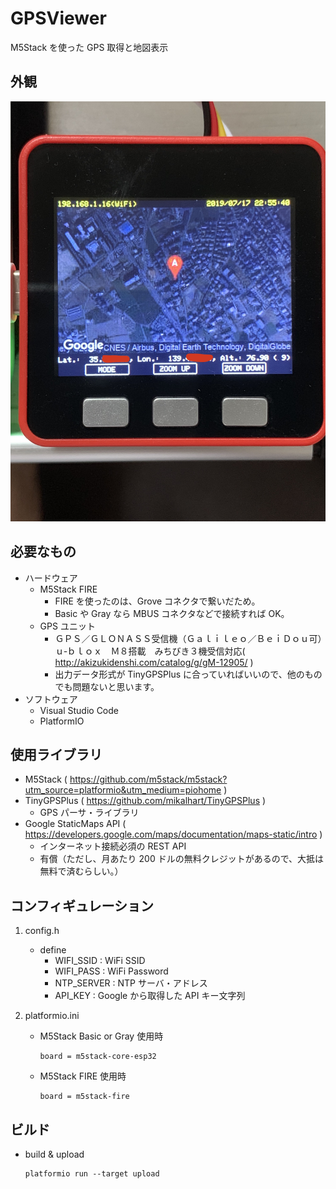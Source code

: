 # GPSViewer

M5Stack を使った GPS 取得と地図表示

## 外観

![外観イメージ](view.jpg)

## 必要なもの

- ハードウェア
  - M5Stack FIRE
    - FIRE を使ったのは、Grove コネクタで繋いだため。
    - Basic や Gray なら MBUS コネクタなどで接続すれば OK。
  - GPS ユニット
    - ＧＰＳ／ＧＬＯＮＡＳＳ受信機（Ｇａｌｉｌｅｏ／ＢｅｉＤｏｕ可）ｕ‐ｂｌｏｘ　Ｍ８搭載　みちびき３機受信対応( http://akizukidenshi.com/catalog/g/gM-12905/ )
    - 出力データ形式が TinyGPSPlus に合っていればいいので、他のものでも問題ないと思います。
- ソフトウェア
  - Visual Studio Code
  - PlatformIO

## 使用ライブラリ

- M5Stack ( https://github.com/m5stack/m5stack?utm_source=platformio&utm_medium=piohome )
- TinyGPSPlus ( https://github.com/mikalhart/TinyGPSPlus )
  - GPS パーサ・ライブラリ
- Google StaticMaps API ( https://developers.google.com/maps/documentation/maps-static/intro )
  - インターネット接続必須の REST API
  - 有償（ただし、月あたり 200 ドルの無料クレジットがあるので、大抵は無料で済むらしい。）

## コンフィギュレーション

1. config.h
   - define
     - WIFI_SSID : WiFi SSID
     - WIFI_PASS : WiFi Password
     - NTP_SERVER : NTP サーバ・アドレス
     - API_KEY : Google から取得した API キー文字列
1. platformio.ini

   - M5Stack Basic or Gray 使用時
     ```
     board = m5stack-core-esp32
     ```
   - M5Stack FIRE 使用時
     ```
     board = m5stack-fire
     ```

## ビルド

- build & upload

  ```
  platformio run --target upload
  ```
